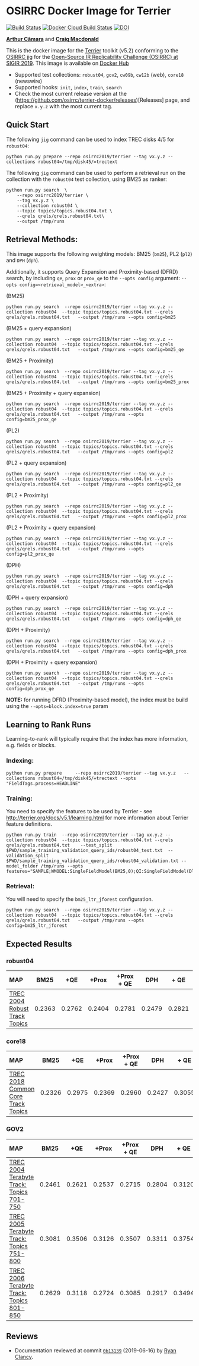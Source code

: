 # OSIRRC Docker Image for Terrier

[![Build Status](https://travis-ci.com/osirrc/terrier-docker.svg?branch=master)](https://travis-ci.com/osirrc/terrier-docker)
[![Docker Cloud Build Status](https://img.shields.io/docker/cloud/build/osirrc2019/terrier.svg)](https://hub.docker.com/r/osirrc2019/terrier)
[![DOI](https://zenodo.org/badge/DOI/10.5281/zenodo.3245210.svg)](https://doi.org/10.5281/zenodo.3245210)

[**Arthur Câmara**](https://github.com/ArthurCamara) and [**Craig Macdonald**](https://github.com/cmacdonald)

This is the docker image for the [Terrier](http://terrier.org/) toolkit (v5.2) conforming to the [OSIRRC jig](https://github.com/osirrc/jig/) for the [Open-Source IR Replicability Challenge (OSIRRC) at SIGIR 2019](https://osirrc.github.io/osirrc2019/).
This image is available on [Docker Hub](https://hub.docker.com/r/osirrc2019/terrier)

+ Supported test collections: `robust04`, `gov2`, `cw09b`, `cw12b` (web), `core18` (newswire)
+ Supported hooks: `init`, `index`, `train`, `search`
+ Check the most current release version at the (https://github.com/osirrc/terrier-docker/releases)[Releases] page, and replace `x.y.z` with the most current tag.

## Quick Start

The following `jig` command can be used to index TREC disks 4/5 for `robust04`:

```
python run.py prepare --repo osirrc2019/terrier --tag vx.y.z --collections robust04=/tmp/disk45/=trectext
```

The following `jig` command can be used to perform a retrieval run on the collection with the `robust04` test collection, using BM25 as ranker:

```
python run.py search  \
	--repo osirrc2019/terrier \
	--tag vx.y.z \
	--collection robust04 \
	--topic topics/topics.robust04.txt \
	--qrels qrels/qrels.robust04.txt\
	--output /tmp/runs
```


## Retrieval Methods:

This image supports the following weighting models: BM25 (`bm25`), PL2 (`pl2`) and `DPH` (`dph`). 

Additionally, it supports Query Expansion and Proximity-based (DFRD) search, by including `qe`, `prox` or `prox_qe` to the `--opts config` argument: `--opts config=<retrieval_model>_<extra>`:

(BM25)

	python run.py search  --repo osirrc2019/terrier --tag vx.y.z --collection robust04  --topic topics/topics.robust04.txt --qrels qrels/qrels.robust04.txt   --output /tmp/runs --opts config=bm25

(BM25 + query expansion)

	python run.py search  --repo osirrc2019/terrier --tag vx.y.z --collection robust04  --topic topics/topics.robust04.txt --qrels qrels/qrels.robust04.txt   --output /tmp/runs --opts config=bm25_qe

(BM25 + Proximity)

	python run.py search  --repo osirrc2019/terrier --tag vx.y.z --collection robust04  --topic topics/topics.robust04.txt --qrels qrels/qrels.robust04.txt   --output /tmp/runs --opts config=bm25_prox

(BM25 + Proximity + query expansion)

	python run.py search  --repo osirrc2019/terrier --tag vx.y.z --collection robust04  --topic topics/topics.robust04.txt --qrels qrels/qrels.robust04.txt   --output /tmp/runs --opts config=bm25_prox_qe

(PL2)

	python run.py search  --repo osirrc2019/terrier --tag vx.y.z --collection robust04  --topic topics/topics.robust04.txt --qrels qrels/qrels.robust04.txt   --output /tmp/runs --opts config=pl2

(PL2 + query expansion)

	python run.py search  --repo osirrc2019/terrier --tag vx.y.z --collection robust04  --topic topics/topics.robust04.txt --qrels qrels/qrels.robust04.txt   --output /tmp/runs --opts config=pl2_qe

(PL2 + Proximity)

	python run.py search  --repo osirrc2019/terrier --tag vx.y.z --collection robust04  --topic topics/topics.robust04.txt --qrels qrels/qrels.robust04.txt   --output /tmp/runs --opts config=pl2_prox

(PL2 + Proximity + query expansion)

	python run.py search  --repo osirrc2019/terrier --tag vx.y.z --collection robust04  --topic topics/topics.robust04.txt --qrels qrels/qrels.robust04.txt   --output /tmp/runs --opts config=pl2_prox_qe


(DPH)

	python run.py search  --repo osirrc2019/terrier --tag vx.y.z --collection robust04  --topic topics/topics.robust04.txt --qrels qrels/qrels.robust04.txt   --output /tmp/runs --opts config=dph
	
(DPH + query expansion)

	python run.py search  --repo osirrc2019/terrier --tag vx.y.z --collection robust04  --topic topics/topics.robust04.txt --qrels qrels/qrels.robust04.txt   --output /tmp/runs --opts config=dph_qe

(DPH + Proximity)

	python run.py search  --repo osirrc2019/terrier --tag vx.y.z --collection robust04  --topic topics/topics.robust04.txt --qrels qrels/qrels.robust04.txt   --output /tmp/runs --opts config=dph_prox
	
(DPH + Proximity + query expansion)

	python run.py search  --repo osirrc2019/terrier --tag vx.y.z --collection robust04  --topic topics/topics.robust04.txt --qrels qrels/qrels.robust04.txt   --output /tmp/runs --opts config=dph_prox_qe

**NOTE:** for running DFRD (Proximity-based model), the index must be build using the `--opts=block.index=true` param


## Learning to Rank Runs

Learning-to-rank will typically require that the index has more information, e.g. fields or blocks.

### Indexing:

	python run.py prepare     --repo osirrc2019/terrier --tag vx.y.z   --collections robust04=/tmp/disk45/=trectext --opts "FieldTags.process=HEADLINE"

### Training:

You need to specify the features to be used by Terrier - see http://terrier.org/docs/v5.1/learning.html for more information about Terrier feature definitions.

	python run.py train  --repo osirrc2019/terrier --tag vx.y.z --collection robust04  --topic topics/topics.robust04.txt --qrels qrels/qrels.robust04.txt    --test_split $PWD/sample_training_validation_query_ids/robust04_test.txt  --validation_split $PWD/sample_training_validation_query_ids/robust04_validation.txt --model_folder /tmp/runs --opts features="SAMPLE;WMODEL:SingleFieldModel(BM25,0);QI:SingleFieldModel(Dl,0)"

### Retrieval:

You will need to specify the `bm25_ltr_jforest` configuration.

	python run.py search  --repo osirrc2019/terrier --tag vx.y.z --collection robust04  --topic topics/topics.robust04.txt --qrels qrels/qrels.robust04.txt   --output /tmp/runs --opts config=bm25_ltr_jforest

## Expected Results

### robust04

MAP                                     | BM25      | +QE       | +Prox     | +Prox + QE| DPH | + QE | +Prox | +Prox +QE |  PL2       | +QE       |
:---------------------------------------|-----------|-----------|-----------|-----------|-----------|-----------|-----------|-----------|-----------|-----------|
[TREC 2004 Robust Track Topics](http://trec.nist.gov/data/robust/04.testset.gz)| 0.2363 |  0.2762 | 0.2404 | 0.2781  |0.2479|0.2821| 0.2501| 0.2869| 0.2241 | 0.2538

### core18

MAP                                     | BM25      | +QE   | +Prox     | +Prox + QE| DPH | + QE | +Prox | +Prox +QE | PL2   | +QE   
:---------------------------------------|-----------|-----------|-----------|-----------|-----------|-----------|-----------|-----------|-----------|-----------|
[TREC 2018 Common Core Track Topics](https://trec.nist.gov/data/core/topics2018.txt) |0.2326|0.2975|0.2369|0.2960|0.2427|0.3055|0.2428|0.3035 |0.2225| 0.2787

### GOV2

MAP                                     | BM25      | +QE   | +Prox     | +Prox + QE| DPH | + QE | +Prox | +Prox +QE | PL2   | +QE   
:---------------------------------------|-----------|-----------|-----------|-----------|-----------|-----------|-----------|-----------|-----------|-----------|
[TREC 2004 Terabyte Track: Topics 701-750](http://trec.nist.gov/data/terabyte04.html) |0.2461|0.2621|0.2537|0.2715|0.2804|0.3120|0.2834|0.3064|0.2334|0.2478
[TREC 2005 Terabyte Track: Topics 751-800](http://trec.nist.gov/data/terabyte05.html) |0.3081|0.3506|0.3126| 0.3507|0.3311|0.3754|0.3255|0.3095|0.2884|0.3160
[TREC 2006 Terabyte Track: Topics 801-850](http://trec.nist.gov/data/terabyte06.html) |0.2629|0.3118|0.2724|0.3085|0.2917|0.3494|0.2904|0.3288|0.2363|0.2739


## Reviews
+ Documentation reviewed at commit [`0b13139`](https://github.com/osirrc/terrier-docker/commit/c09730fab75e9c4ff892cb9dc5d6b7a500b13139) (2019-06-16) by [Ryan Clancy](https://github.com/r-clancy/).

